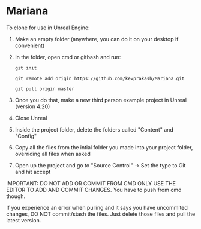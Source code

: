 # Mariana

To clone for use in Unreal Engine:

1) Make an empty folder (anywhere, you can do it on your desktop if convenient)
2) In the folder, open cmd or gitbash and run:

       git init
     
       git remote add origin https://github.com/kevprakash/Mariana.git
     
       git pull origin master

3) Once you do that, make a new third person example project in Unreal (version 4.20)
4) Close Unreal
5) Inside the project folder, delete the folders called "Content" and "Config"
6) Copy all the files from the intial folder you made into your project folder, overriding all files when asked
7) Open up the project and go to "Source Control" -> Set the type to Git and hit accept

IMPORTANT: DO NOT ADD OR COMMIT FROM CMD ONLY USE THE EDITOR TO ADD AND COMMIT CHANGES. You have to push from cmd though.

If you experience an error when pulling and it says you have uncommited changes, DO NOT commit/stash the files. Just delete those files and pull the latest version.
